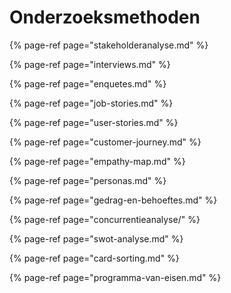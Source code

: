 # Onderzoeksmethoden

{% page-ref page="stakeholderanalyse.md" %}

{% page-ref page="interviews.md" %}

{% page-ref page="enquetes.md" %}

{% page-ref page="job-stories.md" %}

{% page-ref page="user-stories.md" %}

{% page-ref page="customer-journey.md" %}

{% page-ref page="empathy-map.md" %}

{% page-ref page="personas.md" %}

{% page-ref page="gedrag-en-behoeftes.md" %}

{% page-ref page="concurrentieanalyse/" %}

{% page-ref page="swot-analyse.md" %}

{% page-ref page="card-sorting.md" %}

{% page-ref page="programma-van-eisen.md" %}

